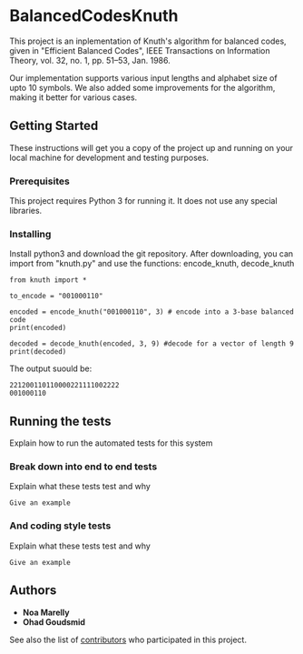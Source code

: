 # BalancedCodesKnuth

This project is an inplementation of Knuth's algorithm for balanced codes, given in "Efficient Balanced Codes", IEEE Transactions on Information Theory, vol. 32,
no. 1, pp. 51–53, Jan. 1986. 

Our implementation supports various input lengths and alphabet size of upto 10 symbols.
We also added some improvements for the algorithm, making it better for various cases.

## Getting Started

These instructions will get you a copy of the project up and running on your local machine for development and testing purposes.

### Prerequisites

This project requires Python 3 for running it. It does not use any special libraries.

### Installing

Install python3 and download the git repository. 
After downloading, you can import from "knuth.py" and use the functions: encode_knuth, decode_knuth

```
from knuth import *

to_encode = "001000110"

encoded = encode_knuth("001000110", 3) # encode into a 3-base balanced code
print(encoded)

decoded = decode_knuth(encoded, 3, 9) #decode for a vector of length 9
print(decoded)
```

The output suould be:
```
221200110110000221111002222
001000110
```

## Running the tests

Explain how to run the automated tests for this system

### Break down into end to end tests

Explain what these tests test and why

```
Give an example
```

### And coding style tests

Explain what these tests test and why

```
Give an example
```

## Authors

* **Noa Marelly**
* **Ohad Goudsmid**

See also the list of [contributors](https://github.com/your/project/contributors) who participated in this project.
